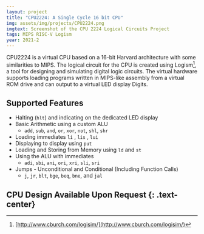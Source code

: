 ```yaml
---
layout: project
title: "CPU2224: A Single Cycle 16 bit CPU"
img: assets/img/projects/CPU2224.png
imgtext: Screenshot of the CPU 2224 Logical Circuits Project
tags: MIPS RISC-V Logism
year: 2021-2
---
```


CPU2224 is a virtual CPU based on a 16-bit Harvard architecture with some similarities to MIPS. The logical circuit for the CPU is created using Logism[^1], a tool for designing and simulating digital logic circuits. The virtual hardware supports loading programs written in MIPS-like assembly from a virtual ROM drive and can output to a virtual LED display Digits.<span class="endmark"></span>

## Supported Features
- Halting (`hlt`) and indicating on the dedicated LED display
- Basic Arithmetic using a custom ALU
  - `add`, `sub`, `and`, `or`, `xor`, `not`, `shl`, `shr`
- Loading immediates `li` , `lis` , `lui`
- Displaying to display using `put`
- Loading and Storing from Memory using `ld` and `st`
- Using the ALU with immediates
  - `adi`, `sbi`, `ani`, `ori`, `xri`, `sli`, `sri`
- Jumps - Unconditional and Conditional (Including Function Calls)
  - `j`, `jr`, `blt`, `bge`, `beq`, `bne`, and `jal`

<span class="endmark"></span>

**CPU Design Available Upon Request**
{: .text-center}
---
[^1]: [http://www.cburch.com/logisim/](http://www.cburch.com/logisim/)